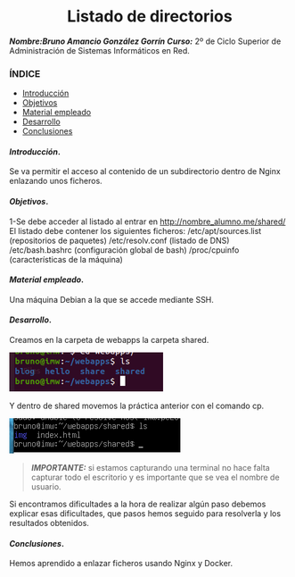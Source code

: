 <center>

# Listado de directorios


</center>

***Nombre:Bruno Amancio González Gorrín***
***Curso:*** 2º de Ciclo Superior de Administración de Sistemas Informáticos en Red.

### ÍNDICE

+ [Introducción](#id1)
+ [Objetivos](#id2)
+ [Material empleado](#id3)
+ [Desarrollo](#id4)
+ [Conclusiones](#id5)


#### ***Introducción***. <a name="id1"></a>

Se va permitir el acceso al contenido de un subdirectorio dentro de Nginx enlazando unos ficheros.

#### ***Objetivos***. <a name="id2"></a>

1-Se debe acceder al listado al entrar en http://nombre_alumno.me/shared/
    El listado debe contener los siguientes ficheros:
        /etc/apt/sources.list (repositorios de paquetes)
        /etc/resolv.conf (listado de DNS)
        /etc/bash.bashrc (configuración global de bash)
        /proc/cpuinfo (características de la máquina)

#### ***Material empleado***. <a name="id3"></a>

Una máquina Debian a la que se accede mediante SSH.

#### ***Desarrollo***. <a name="id4"></a>

Creamos en la carpeta de webapps la carpeta shared.

![](img/1.PNG)

Y dentro de shared movemos la práctica anterior con el comando cp.

![](img/2.PNG)

> ***IMPORTANTE:*** si estamos capturando una terminal no hace falta capturar todo el escritorio y es importante que se vea el nombre de usuario.

Si encontramos dificultades a la hora de realizar algún paso debemos explicar esas dificultades, que pasos hemos seguido para resolverla y los resultados obtenidos.

#### ***Conclusiones***. <a name="id5"></a>

Hemos aprendido a enlazar ficheros usando Nginx y Docker.